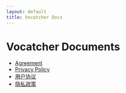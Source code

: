 ```yaml
---
layout: default
title: Vocatcher Docs
---
```


# Vocatcher Documents

- [Agreement](/document-support/agreement-en/)
- [Privacy Policy](/document-support/privacy-en/)
- [用户协议](/document-support/agreement-zh/)
- [隐私政策](/document-support/privacy-zh/)
